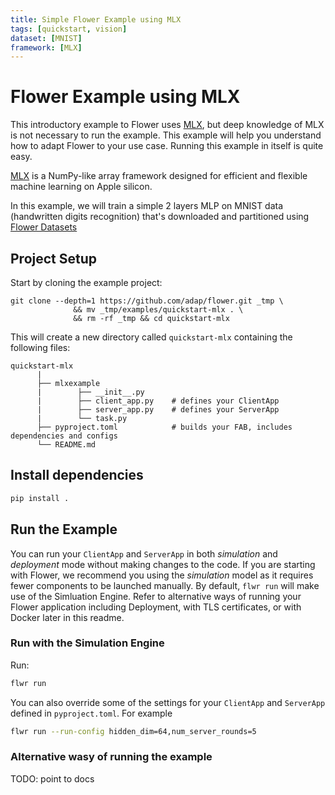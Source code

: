 ```yaml
---
title: Simple Flower Example using MLX
tags: [quickstart, vision]
dataset: [MNIST]
framework: [MLX]
---
```


# Flower Example using MLX

This introductory example to Flower uses [MLX](https://ml-explore.github.io/mlx/build/html/index.html), but deep knowledge of MLX is not necessary to run the example. This example will help you understand how to adapt Flower to your use case. Running this example in itself is quite easy.

[MLX](https://ml-explore.github.io/mlx/build/html/index.html) is a NumPy-like array framework designed for efficient and flexible machine learning on Apple silicon.

In this example, we will train a simple 2 layers MLP on MNIST data (handwritten digits recognition) that's downloaded and partitioned using [Flower Datasets](https://flower.ai/docs/datasets/)

## Project Setup

Start by cloning the example project:

```shell
git clone --depth=1 https://github.com/adap/flower.git _tmp \
              && mv _tmp/examples/quickstart-mlx . \
              && rm -rf _tmp && cd quickstart-mlx
```

This will create a new directory called `quickstart-mlx` containing the
following files:

```shell
quickstart-mlx
      |
      ├── mlxexample
      |        ├── __init__.py
      |        ├── client_app.py    # defines your ClientApp
      |        ├── server_app.py    # defines your ServerApp
      |        └── task.py
      ├── pyproject.toml            # builds your FAB, includes dependencies and configs
      └── README.md
```

## Install dependencies

```bash
pip install .
```

## Run the Example

You can run your `ClientApp` and `ServerApp` in both _simulation_ and
_deployment_ mode without making changes to the code. If you are starting
with Flower, we recommend you using the _simulation_ model as it requires
fewer components to be launched manually. By default, `flwr run` will make
use of the Simluation Engine. Refer to alternative ways of running your
Flower application including Deployment, with TLS certificates, or with
Docker later in this readme.

### Run with the Simulation Engine

Run:

```bash
flwr run
```

You can also override some of the settings for your `ClientApp` and `ServerApp` defined in `pyproject.toml`. For example

```bash
flwr run --run-config hidden_dim=64,num_server_rounds=5
```

### Alternative wasy of running the example

TODO: point to docs
